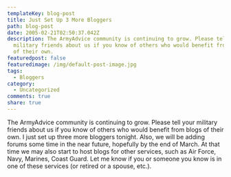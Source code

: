 ```yaml
---
templateKey: blog-post
title: Just Set Up 3 More Bloggers
path: blog-post
date: 2005-02-21T02:50:37.042Z
description: The ArmyAdvice community is continuing to grow. Please tell your
  military friends about us if you know of others who would benefit from blogs
  of their own.
featuredpost: false
featuredimage: /img/default-post-image.jpg
tags:
  - Bloggers
category:
  - Uncategorized
comments: true
share: true
---
```

<!--StartFragment-->

The ArmyAdvice community is continuing to grow. Please tell your military friends about us if you know of others who would benefit from blogs of their own. I just set up three more bloggers tonight. Also, we will be adding forums some time in the near future, hopefully by the end of March. At that time we may also start to host blogs for other services, such as Air Force, Navy, Marines, Coast Guard. Let me know if you or someone you know is in one of these services (or retired or a spouse, etc.).

<!--EndFragment-->